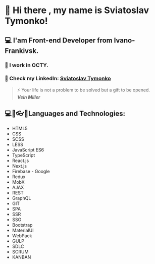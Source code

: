 # 👋 Hi there , my name is Sviatoslav Tymonko!<br/>
## 💻 I'am Front-end Developer from Ivano-Frankivsk.<br/>
### 👔 I work in OCTY.<br/>
### 💬 Check my LinkedIn: [Sviatoslav Tymonko](https://www.linkedin.com/in/sviatoslav-tymonko-965419222/)<br/>

>⚡ Your life is not a problem to be solved but a gift to be opened. <br/>
>***Vein Miller***

## ​💻​💾​👓​👔​ Languages and Technologies:<br/>
* HTML5<br/>
* CSS<br/>
* SCSS<br/>
* LESS<br/>
* JavaScript ES6<br/>
* TypeScript<br/>
* React.js<br/>
* Next.js<br/>
* Firebase - Google<br/>
* Redux<br/>
* MobX<br/>
* AJAX<br/>
* REST<br/>
* GraphQL<br/>
* GIT<br/>
* SPA<br/>
* SSR<br/>
* SSG<br/>
* Bootstrap<br/>
* MaterialUI<br/>
* WebPack<br/>
* GULP<br/>
* SDLC<br/>
* SCRUM<br/>
* KANBAN<br/>

